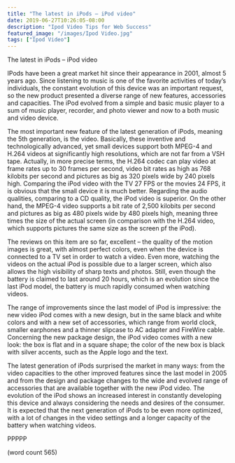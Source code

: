 ```yaml
---
title: "The latest in iPods – iPod video"
date: 2019-06-27T10:26:05-08:00
description: "Ipod Video Tips for Web Success"
featured_image: "/images/Ipod Video.jpg"
tags: ["Ipod Video"]
---
```


The latest in iPods – iPod video

	
IPods have been a great market hit since their appearance in 2001, almost 5 years ago. Since listening to music is one of the favorite activities of today’s individuals, the constant evolution of this device was an important request, so the new product presented a diverse range of new features, accessories and capacities. The iPod evolved from a simple and basic music player to a sum of music player, recorder, and photo viewer and now to a both music and video device. 
	
The most important new feature of the latest generation of iPods, meaning the 5th generation, is the video. Basically, these inventive and technologically advanced, yet small devices support both MPEG-4 and H.264 videos at significantly high resolutions, which are not far from a VSH tape. Actually, in more precise terms, the H.264 codec can play video at frame rates up to 30 frames per second, video bit rates as high as 768 kilobits per second and pictures as big as 320 pixels wide by 240 pixels high. Comparing the iPod video with the TV 27 FPS or the movies 24 FPS, it is obvious that the small device it is much better. Regarding the audio qualities, comparing to a CD quality, the iPod video is superior. On the other hand, the MPEG-4 video supports a bit rate of 2,500 kilobits per second and pictures as big as 480 pixels wide by 480 pixels high, meaning three times the size of the actual screen (in comparison with the H.264 video, which supports pictures the same size as the screen pf the iPod). 
	
The reviews on this item are so far, excellent – the quality of the motion images is great, with almost perfect colors, even when the device is connected to a TV set in order to watch a video. Even more, watching the videos on the actual iPod is possible due to a larger screen, which also allows the high visibility of sharp texts and photos. Still, even though the battery is claimed to last around 20 hours, which is an evolution since the last iPod model, the battery is much rapidly consumed when watching videos. 
	
The range of improvements since the last model of iPod is impressive: the new video iPod comes with a new design, but in the same black and white colors and with a new set of accessories, which range from world clock, smaller earphones and a thinner slipcase to AC adapter and FireWire cable. Concerning the new package design, the iPod video comes with a new look: the box is flat and in a square shape; the color of the new box is black with silver accents, such as the Apple logo and the text. 
	
The latest generation of iPods surprised the market in many ways: from the video capacities to the other improved features since the last model in 2005 and from the design and package changes to the wide and evolved range of accessories that are available together with the new iPod video. The evolution of the iPod shows an increased interest in constantly developing this device and always considering the needs and desires of the consumer. It is expected that the next generation of iPods to be even more optimized, with a lot of changes in the video settings and a longer capacity of the battery when watching videos. 

PPPPP

(word count 565)



